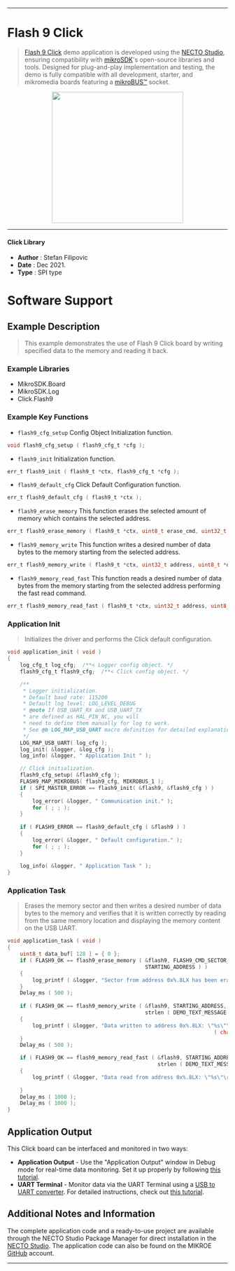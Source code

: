 
---
# Flash 9 Click

> [Flash 9 Click](https://www.mikroe.com/?pid_product=MIKROE-4987) demo application is developed using
the [NECTO Studio](https://www.mikroe.com/necto), ensuring compatibility with [mikroSDK](https://www.mikroe.com/mikrosdk)'s
open-source libraries and tools. Designed for plug-and-play implementation and testing, the demo is fully compatible with
all development, starter, and mikromedia boards featuring a [mikroBUS&trade;](https://www.mikroe.com/mikrobus) socket.

<p align="center">
  <img src="https://www.mikroe.com/?pid_product=MIKROE-4987&image=1" height=300px>
</p>

---

#### Click Library

- **Author**        : Stefan Filipovic
- **Date**          : Dec 2021.
- **Type**          : SPI type

# Software Support

## Example Description

> This example demonstrates the use of Flash 9 Click board by writing specified data to the memory and reading it back.

### Example Libraries

- MikroSDK.Board
- MikroSDK.Log
- Click.Flash9

### Example Key Functions

- `flash9_cfg_setup` Config Object Initialization function.
```c
void flash9_cfg_setup ( flash9_cfg_t *cfg );
```

- `flash9_init` Initialization function.
```c
err_t flash9_init ( flash9_t *ctx, flash9_cfg_t *cfg );
```

- `flash9_default_cfg` Click Default Configuration function.
```c
err_t flash9_default_cfg ( flash9_t *ctx );
```

- `flash9_erase_memory` This function erases the selected amount of memory which contains the selected address.
```c
err_t flash9_erase_memory ( flash9_t *ctx, uint8_t erase_cmd, uint32_t address );
```

- `flash9_memory_write` This function writes a desired number of data bytes to the memory starting from the selected address.
```c
err_t flash9_memory_write ( flash9_t *ctx, uint32_t address, uint8_t *data_in, uint16_t len );
```

- `flash9_memory_read_fast` This function reads a desired number of data bytes from the memory starting from the selected address performing the fast read command.
```c
err_t flash9_memory_read_fast ( flash9_t *ctx, uint32_t address, uint8_t *data_out, uint16_t len );
```

### Application Init

> Initializes the driver and performs the Click default configuration.

```c
void application_init ( void )
{
    log_cfg_t log_cfg;  /**< Logger config object. */
    flash9_cfg_t flash9_cfg;  /**< Click config object. */

    /** 
     * Logger initialization.
     * Default baud rate: 115200
     * Default log level: LOG_LEVEL_DEBUG
     * @note If USB_UART_RX and USB_UART_TX 
     * are defined as HAL_PIN_NC, you will 
     * need to define them manually for log to work. 
     * See @b LOG_MAP_USB_UART macro definition for detailed explanation.
     */
    LOG_MAP_USB_UART( log_cfg );
    log_init( &logger, &log_cfg );
    log_info( &logger, " Application Init " );

    // Click initialization.
    flash9_cfg_setup( &flash9_cfg );
    FLASH9_MAP_MIKROBUS( flash9_cfg, MIKROBUS_1 );
    if ( SPI_MASTER_ERROR == flash9_init( &flash9, &flash9_cfg ) )
    {
        log_error( &logger, " Communication init." );
        for ( ; ; );
    }
    
    if ( FLASH9_ERROR == flash9_default_cfg ( &flash9 ) )
    {
        log_error( &logger, " Default configuration." );
        for ( ; ; );
    }
    
    log_info( &logger, " Application Task " );
}
```

### Application Task

> Erases the memory sector and then writes a desired number of data bytes to the memory
and verifies that it is written correctly by reading from the same memory location and 
displaying the memory content on the USB UART.

```c
void application_task ( void )
{
    uint8_t data_buf[ 128 ] = { 0 };
    if ( FLASH9_OK == flash9_erase_memory ( &flash9, FLASH9_CMD_SECTOR_ERASE_WITH_4BYTE_ADDRESS, 
                                            STARTING_ADDRESS ) )
    {
        log_printf ( &logger, "Sector from address 0x%.8LX has been erased!\r\n", STARTING_ADDRESS );
    }
    Delay_ms ( 500 );
    
    if ( FLASH9_OK == flash9_memory_write ( &flash9, STARTING_ADDRESS, DEMO_TEXT_MESSAGE, 
                                            strlen ( DEMO_TEXT_MESSAGE ) ) )
    {
        log_printf ( &logger, "Data written to address 0x%.8LX: \"%s\"\r\n", STARTING_ADDRESS, 
                                                                  ( char * ) DEMO_TEXT_MESSAGE );
    }
    Delay_ms ( 500 );

    if ( FLASH9_OK == flash9_memory_read_fast ( &flash9, STARTING_ADDRESS, data_buf, 
                                                strlen ( DEMO_TEXT_MESSAGE ) ) )
    {
        log_printf ( &logger, "Data read from address 0x%.8LX: \"%s\"\r\n\n", STARTING_ADDRESS, 
                                                                              data_buf );
    }
    Delay_ms ( 1000 );
    Delay_ms ( 1000 );
}
```

## Application Output

This Click board can be interfaced and monitored in two ways:
- **Application Output** - Use the "Application Output" window in Debug mode for real-time data monitoring.
Set it up properly by following [this tutorial](https://www.youtube.com/watch?v=ta5yyk1Woy4).
- **UART Terminal** - Monitor data via the UART Terminal using
a [USB to UART converter](https://www.mikroe.com/click/interface/usb?interface*=uart,uart). For detailed instructions,
check out [this tutorial](https://help.mikroe.com/necto/v2/Getting%20Started/Tools/UARTTerminalTool).

## Additional Notes and Information

The complete application code and a ready-to-use project are available through the NECTO Studio Package Manager for 
direct installation in the [NECTO Studio](https://www.mikroe.com/necto). The application code can also be found on
the MIKROE [GitHub](https://github.com/MikroElektronika/mikrosdk_click_v2) account.

---
